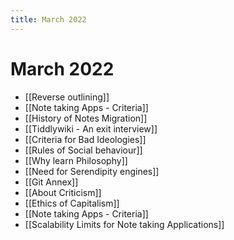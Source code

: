 ```yaml
---
title: March 2022
---
```


# March 2022

- [[Reverse outlining]]
- [[Note taking Apps - Criteria]]
- [[History of Notes Migration]]
- [[Tiddlywiki - An exit interview]]
- [[Criteria for Bad Ideologies]]
- [[Rules of Social behaviour]]
- [[Why learn Philosophy]]
- [[Need for Serendipity engines]]
- [[Git Annex]]
- [[About Criticism]]
- [[Ethics of Capitalism]]
- [[Note taking Apps -  Criteria]]
- [[Scalability Limits for Note taking Applications]]
